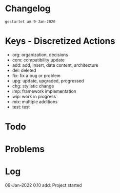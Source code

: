 # Changelog
`gestartet am 9-Jan-2020`

# Keys - Discretized Actions
- org: organization, decisions
- com: compatibility update
- add: add, insert, data content, architecture
- del: deleted
- fix: fix a bug or problem
- upg: update, upgraded, progressed
- chg: stylistic change
- imp: framework implementation
- wip: work in progress
- mix: multiple additions
- test: test

# Todo

# Problems

# Log
09-Jan-2022 0.10 add: Project started

 

